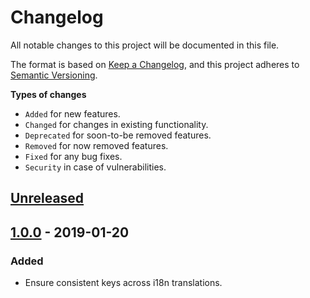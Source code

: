 # Changelog

All notable changes to this project will be documented in this file.

The format is based on [Keep a Changelog](https://keepachangelog.com/en/1.0.0/),
and this project adheres to [Semantic Versioning](https://semver.org/spec/v2.0.0.html).

**Types of changes**

- `Added` for new features.
- `Changed` for changes in existing functionality.
- `Deprecated` for soon-to-be removed features.
- `Removed` for now removed features.
- `Fixed` for any bug fixes.
- `Security` in case of vulnerabilities.

## [Unreleased]

## [1.0.0] - 2019-01-20

### Added

- Ensure consistent keys across i18n translations.

[unreleased]: https://github.com/rodrigobdz/validi18n/compare/v1.0.0...HEAD
[1.0.0]: https://github.com/rodrigobdz/validi18n/compare/b0d6f629a61de69ce6c3628bd31031ba3742689b...v1.0.0
